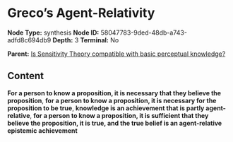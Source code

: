 # Greco’s Agent-Relativity

**Node Type:** synthesis
**Node ID:** 58047783-9ded-48db-a743-adfd8c694db9
**Depth:** 3
**Terminal:** No

**Parent:** [Is Sensitivity Theory compatible with basic perceptual knowledge?](is-sensitivity-theory-compatible-with-basic-perceptual-knowledge.md)

## Content

**For a person to know a proposition, it is necessary that they believe the proposition**, **for a person to know a proposition, it is necessary for the proposition to be true**, **knowledge is an achievement that is partly agent-relative**, **for a person to know a proposition, it is sufficient that they believe the proposition, it is true, and the true belief is an agent-relative epistemic achievement**
